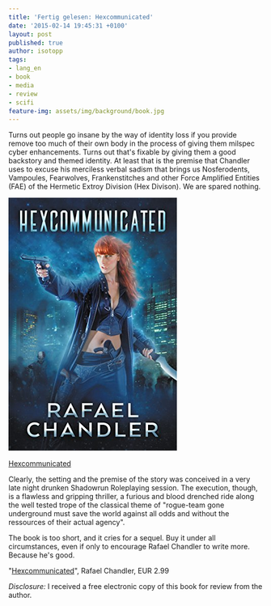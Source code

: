 ```yaml
---
title: 'Fertig gelesen: Hexcommunicated'
date: '2015-02-14 19:45:31 +0100'
layout: post
published: true
author: isotopp
tags:
- lang_en
- book
- media
- review
- scifi
feature-img: assets/img/background/book.jpg
---
```

Turns out people go insane by the way of identity loss if you provide remove too much of their own body in the process of giving them milspec cyber enhancements. Turns out that's fixable by giving them a good backstory and themed identity. At least that is the premise that Chandler uses to excuse his merciless verbal sadism that brings us Nosferodents, Vampoules, Fearwolves, Frankenstitches and other Force Amplified Entities (FAE) of the Hermetic Extroy Division (Hex Divison). We are spared nothing.

[![](/uploads/2015/02/hexcommunicated.jpg)](https://www.amazon.de/Hexcommunicated-Agent-Tepes-Book-English-ebook/dp/B008IVFRCE)

[Hexcommunicated](https://www.amazon.de/Hexcommunicated-Agent-Tepes-Book-English-ebook/dp/B008IVFRCE)

Clearly, the setting and the premise of the story was conceived in a very late night drunken Shadowrun Roleplaying session. The execution, though, is a flawless and gripping thriller, a furious and blood drenched ride along the well tested trope of the classical theme of "rogue-team gone underground must save the world against all odds and without the ressources of their actual agency".

The book is too short, and it cries for a sequel. Buy it under all circumstances, even if only to encourage Rafael Chandler to write more. Because he's good.

"[Hexcommunicated](https://www.amazon.de/Hexcommunicated-Agent-Tepes-Book-English-ebook/dp/B008IVFRCE)", Rafael Chandler, EUR 2.99

_Disclosure:_ I received a free electronic copy of this book for review from the author.
